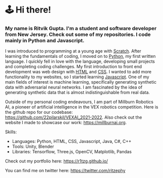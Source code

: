 # 🕹️ Hi there!
### My name is Ritvik Gupta. I'm a student and software developer from New Jersey. Check out some of my repositories. I code mainly in Python and Javascript.

I was introduced to programming at a young age with [Scratch](https://scratch.mit.edu/).
After learning the fundamentals of coding, I moved on to [Python](https://www.python.org/), my first written language.
I quickly fell in love with the language, developing small projects and completing coding challenges.
My first introduction to front end development was web design with [HTML](https://developer.mozilla.org/en-US/docs/Web/HTML) and [CSS](https://developer.mozilla.org/en-US/docs/Web/CSS).
I wanted to add more functionality to my websites, so I started learning [Javascript](https://www.javascript.com/). One of my main fields of interest is machine learning, specifically generating synthetic data with adversarial neural networks. I am fascinated by the idea of generating synthetic data that is almost indistinguishable from real data.

Outside of my personal coding endeavours, I am part of Millburn Robotics AI, a pioneer of artificial intelligence in the VEX robotics competition. Here is the github repo for our codebase: https://github.com/22pilarskil/VEXAI_2021-2022. Also check out the website I made to showcase our work: https://millburnai.org.

Skills:
- Languages: Python, HTML, CSS, Javascript, Java, C#, C++
- Tools: Unity, Blender
- Libraries: Tensorflow, Three.js, OpenCV, Matplotlib, Pandas

Check out my portfolio here: https://r1tzg.github.io/

You can find me on twitter here: https://twitter.com/ritzephy
